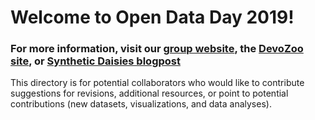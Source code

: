 # Welcome to Open Data Day 2019!
### For more information, visit our [group website](https://devoworm.weebly.com/), the [DevoZoo site](https://devoworm.github.io/devozoo.htm), or [Synthetic Daisies blogpost]()

This directory is for potential collaborators who would like to contribute suggestions for revisions, additional resources, or point to potential contributions (new datasets, visualizations, and data analyses). 
